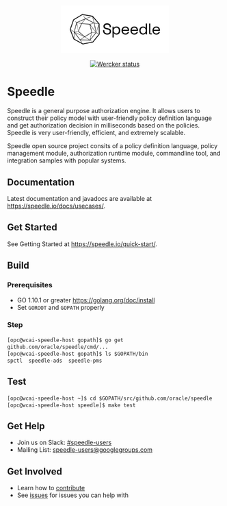 <p align="center">
    <img src="/docs/images/Speedle_logo_b.svg" height="50%" width="50%" class="center"/>
</p>
<p align="center">
    <a href="https://app.wercker.com/project/byKey/07abf3ef318b376c1171c95346333083">
    <img alt="Wercker status" src="https://app.wercker.com/status/07abf3ef318b376c1171c95346333083/s/master">
    </a>
</p>

# Speedle

Speedle is a general purpose authorization engine. It allows users to construct their policy model with user-friendly policy definition language and get authorization decision in milliseconds based on the policies. Speedle is very user-friendly, efficient, and extremely scalable. 

Speedle open source project consits of a policy definition language, policy management module, authorization runtime module, commandline tool, and integration samples with popular systems.

## Documentation

Latest documentation and javadocs are available at <https://speedle.io/docs/usecases/>.

## Get Started

See Getting Started at <https://speedle.io/quick-start/>.

## Build

### Prerequisites

-   GO 1.10.1 or greater <https://golang.org/doc/install>
-   Set `GOROOT` and `GOPATH` properly

### Step

```
[opc@wcai-speedle-host gopath]$ go get github.com/oracle/speedle/cmd/...
[opc@wcai-speedle-host gopath]$ ls $GOPATH/bin
spctl  speedle-ads  speedle-pms
```

## Test

```
[opc@wcai-speedle-host ~]$ cd $GOPATH/src/github.com/oracle/speedle
[opc@wcai-speedle-host speedle]$ make test
```

## Get Help

-   Join us on Slack: [#speedle-users](https://join.slack.com/t/speedleproject/shared_invite/enQtNTUzODM3NDY0ODE2LTg0ODc0NzQ1MjVmM2NiODVmMThkMmVjNmMyODA0ZWJjZjQ3NDc2MjdlMzliN2U4MDRkZjhlYzYzMDEyZTgxMGQ)
-   Mailing List: speedle-users@googlegroups.com

## Get Involved

-   Learn how to [contribute](CONTRIBUTING.md)
-   See [issues](https://github.com/oracle/speedle/issues) for issues you can help with
